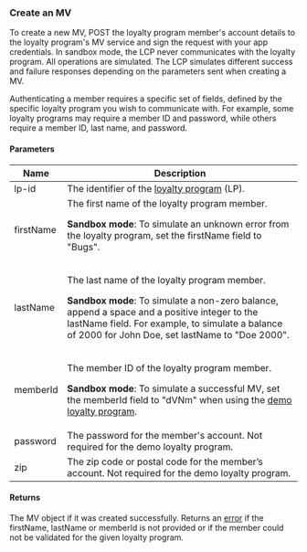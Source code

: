 ### Create an MV

To create a new MV, POST the loyalty program member's account details to the loyalty program's MV service and sign the request with your app credentials. In sandbox mode, the LCP never communicates with the loyalty program. All operations are simulated. The LCP simulates different success and failure responses depending on the parameters sent when creating a MV.

Authenticating a member requires a specific set of fields, defined by the specific loyalty program you wish to communicate with. For example, some loyalty programs may require a member ID and password, while others require a member ID, last name, and password.

#### Parameters

<table>
    <thead>
        <tr>
            <th>Name</th>
            <th>Description</th>
        </tr>
    </thead>
    <tbody>
        <tr>
            <td>lp-id</td>
            <td>The identifier of the <a href="#loyalty-programs">loyalty program</a> (LP).</td>
        </tr>
        <tr>
            <td>firstName</td>
            <td>The first name of the loyalty program member.</p>
                <p><strong>Sandbox mode</strong>: To simulate an unknown error from the loyalty program, set the firstName field to "Bugs".</p></td>
        </tr>
        <tr>
            <td>lastName</td>
            <td><p>The last name of the loyalty program member.</p>
                <p><strong>Sandbox mode</strong>: To simulate a non-zero balance, append a space and a positive integer to the lastName field. For example, to simulate a balance of 2000 for John Doe, set lastName to "Doe 2000".</p></td>
        </tr>
        <tr>
            <td>memberId</td>
            <td><p>The member ID of the loyalty program member.</p>
                <p><strong>Sandbox mode</strong>: To simulate a successful MV, set the memberId field to "dVNm" when using the <a href="#loyalty-programs">demo loyalty program</a>.
            </td>
        </tr>
        <tr>
            <td>password</td>
            <td>The password for the member's account. Not required for the demo loyalty program.</td>
        </tr>
        <tr>
            <td>zip</td>
            <td>The zip code or postal code for the member’s account. Not required for the demo loyalty program.</td>
        </tr>
    </tbody>
</table>

#### Returns

The MV object if it was created successfully. Returns an [error](./?doc=reference-manual#errors) if the firstName, lastName or memberId is not provided or if the member could not be validated for the given loyalty program.












